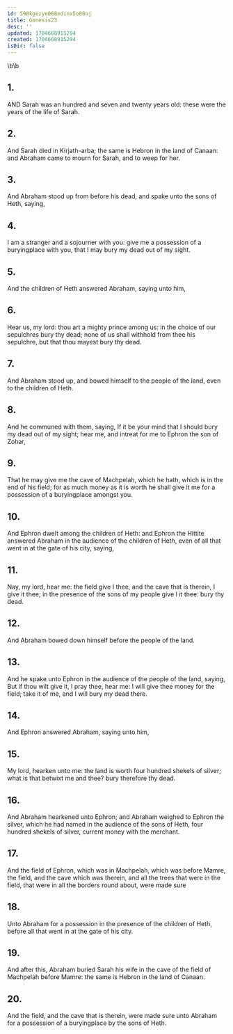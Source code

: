 ```yaml
---
id: 590kgezye068edinx5o89oj
title: Genesis23
desc: ''
updated: 1704668915294
created: 1704668915294
isDir: false
---
```

\b\b
## 1.
AND Sarah was an hundred and seven and twenty years old: these were the years of the life of Sarah.
## 2.
And Sarah died in Kirjath-arba; the same is Hebron in the land of Canaan: and Abraham came to mourn for Sarah, and to weep for her.
## 3.
And Abraham stood up from before his dead, and spake unto the sons of Heth, saying,
## 4.
I am a stranger and a sojourner with you: give me a possession of a buryingplace with you, that I may bury my dead out of my sight.
## 5.
And the children of Heth answered Abraham, saying unto him,
## 6.
Hear us, my lord: thou art a mighty prince among us: in the choice of our sepulchres bury thy dead; none of us shall withhold from thee his sepulchre, but that thou mayest bury thy dead.
## 7.
And Abraham stood up, and bowed himself to the people of the land, even to the children of Heth.
## 8.
And he communed with them, saying, If it be your mind that I should bury my dead out of my sight; hear me, and intreat for me to Ephron the son of Zohar,
## 9.
That he may give me the cave of Machpelah, which he hath, which is in the end of his field; for as much money as it is worth he shall give it me for a possession of a buryingplace amongst you.
## 10.
And Ephron dwelt among the children of Heth: and Ephron the Hittite answered Abraham in the audience of the children of Heth, even of all that went in at the gate of his city, saying,
## 11.
Nay, my lord, hear me: the field give I thee, and the cave that is therein, I give it thee; in the presence of the sons of my people give I it thee: bury thy dead.
## 12.
And Abraham bowed down himself before the people of the land.
## 13.
And he spake unto Ephron in the audience of the people of the land, saying, But if thou wilt give it, I pray thee, hear me: I will give thee money for the field; take it of me, and I will bury my dead there.
## 14.
And Ephron answered Abraham, saying unto him,
## 15.
My lord, hearken unto me: the land is worth four hundred shekels of silver; what is that betwixt me and thee?  bury therefore thy dead.
## 16.
And Abraham hearkened unto Ephron; and Abraham weighed to Ephron the silver, which he had named in the audience of the sons of Heth, four hundred shekels of silver, current money with the merchant.
## 17.
And the field of Ephron, which was in Machpelah, which was before Mamre, the field, and the cave which was therein, and all the trees that were in the field, that were in all the borders round about, were made sure
## 18.
Unto Abraham for a possession in the presence of the children of Heth, before all that went in at the gate of his city.
## 19.
And after this, Abraham buried Sarah his wife in the cave of the field of Machpelah before Mamre: the same is Hebron in the land of Canaan.
## 20.
And the field, and the cave that is therein, were made sure unto Abraham for a possession of a buryingplace by the sons of Heth.
